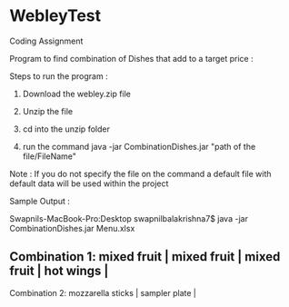 # WebleyTest
Coding Assignment

Program to find combination of Dishes that add to a target price :

Steps to run the program :

1) Download the webley.zip file

2) Unzip the file 

3) cd into the unzip folder 

4) run the command  java -jar CombinationDishes.jar "path of the file/FileName"

Note : If you do not specify the file on the command a default file with default data will be used within the project

Sample Output :

Swapnils-MacBook-Pro:Desktop swapnilbalakrishna7$ java -jar CombinationDishes.jar Menu.xlsx 

Combination 1: mixed fruit | mixed fruit | mixed fruit | hot wings | 
--------------------------------------------------------------------
Combination 2: mozzarella sticks | sampler plate | 
